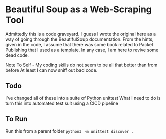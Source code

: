 # Beautiful Soup as a Web-Scraping Tool

Admittedly this is a code graveyard.
I guess I wrote the original here as a way of going through the BeautifulSoup documentation.
From the hints, given in the code, I assume that there was some book related to Packet Publishing that I used as a template.
In any case, I am here to revive some dead code.

Note To Self -
    My coding skills do not seem to be all that better than from before
    At least I can now sniff out bad code.

## Todo

I've changed all of these into a suite of Python unittest
What I need to do is turn this into automated test suit using a CICD pipeline

## To Run

Run this from a parent folder
```python3 -m unittest discover .```